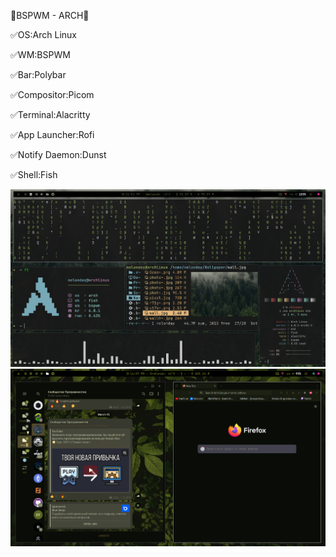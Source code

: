 🌿BSPWM - ARCH🌿

  ✅OS:Arch Linux
  
  ✅WM:BSPWM
  
  ✅Bar:Polybar
  
  ✅Compositor:Picom
  
  ✅Terminal:Alacritty
  
  ✅App Launcher:Rofi
  
  ✅Notify Daemon:Dunst
  
  ✅Shell:Fish


<img width="900px" src="bspwm-rice.png" alt="qr"/>

<img width="900px" src="bspwm-rice2.png" alt="qr"/>
